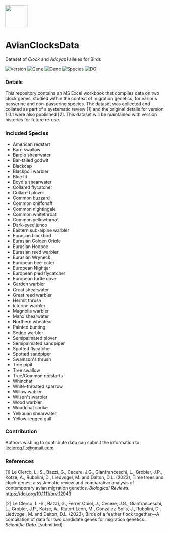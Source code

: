 <img src="https://user-images.githubusercontent.com/85708751/233520469-0e6e0e46-ff59-418e-8085-83789f38e88d.jpg" width="70"> 

# AvianClocksData
Dataset of <i>Clock</i> and <i>Adcyap1</i> alleles for Birds

![Version](https://img.shields.io/badge/Version-1.0.2-purple) ![Gene](https://img.shields.io/badge/Gene-Clock-green) ![Gene](https://img.shields.io/badge/Gene-Adcyap1-red) ![Species](https://img.shields.io/badge/Species-Birds-blue) ![DOI](https://img.shields.io/badge/DOI-10.6084/m9.figshare.23623935.v1-purple)

### Details

This repository contains an MS Excel workbook that compiles data on two clock genes, studied within the context of migration genetics, for various passerine and non-passering species. The dataset was collected and collated as part of a systematic review [1] and the original details for version 1.0.1 were also published [2]. This dataset will be maintained with version histories for future re-use.

### Included Species
- American redstart
- Barn swallow
- Barolo shearwater
- Bar-tailed godwit
- Blackcap
- Blackpoll warbler
- Blue tit
- Boyd's shearwater
- Collared flycatcher
- Collared plover
- Common buzzard
- Common chiffchaff
- Common nightingale
- Common whitethroat
- Common yellowthroat
- Dark-eyed junco
- Eastern sub-alpine warbler
- Eurasian blackbird
- Eurasian Golden Oriole
- Eurasian Hoopoe
- Eurasian reed warbler
- Eurasian Wryneck
- European bee-eater
- European Nightjar
- European pied flycatcher
- European turtle dove
- Garden warbler
- Great shearwater
- Great reed warbler
- Hermit thrush
- Icterine warbler
- Magnolia warbler
- Manx shearwater
- Northern wheatear
- Painted bunting
- Sedge warbler
- Semipalmated plover
- Semipalmated sandpiper
- Spotted flycatcher
- Spotted sandpiper
- Swainson's thrush
- Tree pipit
- Tree swallow
- True/Common redstarts
- Whinchat
- White-throated sparrow
- Willow wabler
- Wilson's warbler
- Wood warbler
- Woodchat shrike
- Yelkouan shearwater
- Yellow-legged gull

### Contribution

Authors wishing to contribute data can submit the information to: leclercq.l.s@gmail.com

### References

[1] Le Clercq, L.-S., Bazzi, G., Cecere, J.G., Gianfranceschi, L., Grobler, J.P., Kotzé, A., Rubolini, D., Liedvogel, M. and Dalton, D.L. (2023), Time trees and clock genes: a systematic review and comparative analysis of contemporary avian migration genetics. _Biological Reviews_. https://doi.org/10.1111/brv.12943

[2] Le Clercq, L.-S., Bazzi, G., Ferrer Obiol, J., Cecere, J.G., Gianfranceschi, L., Grobler, J.P., Kotzé, A., Riutort León, M., González-Solís, J., Rubolini, D., Liedvogel, M. and Dalton, D.L. (2023), Birds of a feather flock together—A compilation of data for two candidate genes for migration genetics . _Scientific Data_. [submitted]
